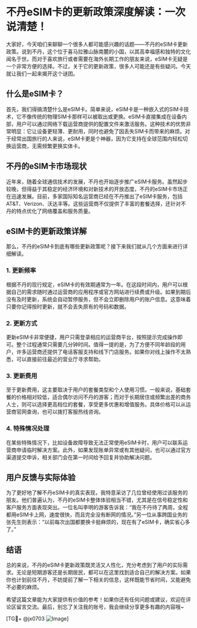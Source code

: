 # 不丹eSIM卡的更新政策深度解读：一次说清楚！

大家好，今天咱们来聊聊一个很多人都可能感兴趣的话题——不丹的eSIM卡更新政策。说到不丹，这个位于喜马拉雅山脉南麓的小国，以其高幸福感和独特的文化闻名于世。而对于喜欢旅行或者需要在海外长期工作的朋友来说，eSIM卡无疑是一个非常方便的选择。不过，关于它的更新政策，很多人可能还是有些疑问。今天就让我们一起来揭开这个谜团。

## 什么是eSIM卡？

首先，我们得搞清楚什么是eSIM卡。简单来说，eSIM卡是一种嵌入式的SIM卡技术，它不像传统的物理SIM卡那样可以被取出或更换。eSIM卡直接集成在设备内部，用户可以通过网络下载运营商提供的配置文件来激活服务。这种技术的优势非常明显：它让设备更轻薄、更耐用，同时也避免了因丢失SIM卡而带来的麻烦。对于经常出国旅行的人来说，eSIM卡更是个神器，因为它支持在全球范围内轻松切换运营商，无需频繁更换实体卡。

## 不丹的eSIM卡市场现状

近年来，随着全球通信技术的发展，不丹也开始逐步推广eSIM卡服务。虽然起步较晚，但得益于其稳定的经济环境和对新技术的开放态度，不丹的eSIM卡市场正在迅速发展。目前，多家国际知名运营商已经在不丹推出了eSIM卡服务，包括AT&T、Verizon、沃达丰等。这些运营商不仅提供了丰富的套餐选择，还针对不丹的特点优化了网络覆盖和服务质量。

## eSIM卡的更新政策详解

那么，不丹的eSIM卡到底有哪些更新政策呢？接下来我们就从几个方面来进行详细解读。

### 1. 更新频率

根据不丹的现行规定，eSIM卡的有效期通常为一年。在这段时间内，用户可以根据自己的需求随时通过运营商的应用程序或官方网站进行续费或升级。如果到期后没有及时更新，系统会自动暂停服务，但不会立即删除用户的账户信息。这意味着只要你记得按时更新，就不会丢失原有的号码和数据。

### 2. 更新方式

更新eSIM卡非常便捷，用户只需登录相应的运营商平台，按照提示完成操作即可。整个过程通常只需要几分钟时间。值得一提的是，为了方便不同年龄段的用户，许多运营商还提供了电话客服支持和线下门店服务。如果你对线上操作不太熟悉，可以直接前往最近的营业厅寻求帮助。

### 3. 更新费用

至于更新费用，这主要取决于用户的套餐类型和个人使用习惯。一般来说，基础套餐的价格相对较低，适合偶尔访问不丹的游客；而对于长期居住或频繁出差的商务人士，则可以选择更高档位的套餐，享受更多优惠和增值服务。具体价格可以从运营商官网查询，也可以拨打客服热线咨询。

### 4. 特殊情况处理

在某些特殊情况下，比如设备故障导致无法正常使用eSIM卡时，用户可以联系运营商申请临时解决方案。此外，如果发现账单异常或有其他疑问，也可以通过官方渠道提交申诉，相关部门会在第一时间给予回复并协助解决问题。

## 用户反馈与实际体验

为了更好地了解不丹eSIM卡的真实表现，我特意采访了几位曾经使用过该服务的朋友。他们普遍认为，不丹的eSIM卡整体体验相当不错，尤其是在信号稳定性和客户服务方面表现突出。一位名叫李明的游客告诉我：“我在不丹待了两周，全程都用eSIM卡上网，速度很快，而且完全没有断网的情况。”另一位从事跨国业务的张先生则表示：“以前每次出国都要换卡挺麻烦的，现在有了eSIM卡，确实省心多了。”

## 结语

总的来说，不丹的eSIM卡更新政策既灵活又人性化，充分考虑到了用户的实际需求。无论是短期游客还是长期居民，都可以在这里找到适合自己的解决方案。如果你也计划前往不丹，不妨提前了解一下相关的信息，这样既能节省时间，又能避免不必要的麻烦。

希望这篇文章能为大家提供有价值的参考！如果你还有任何问题或建议，欢迎在评论区留言交流。最后，别忘了关注我的账号，我会继续分享更多有趣的内容哦~

[TG💪+ @jx0703 ![Image](https://github.com/user-attachments/assets/dbca1d08-cadb-493c-b0ec-ad6f7a83f270)]